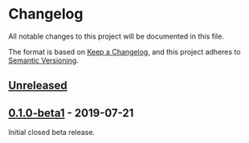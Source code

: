 # Changelog

All notable changes to this project will be documented in this file.

The format is based on [Keep a Changelog][kacl], and this project adheres to
[Semantic Versioning][semver].

## [Unreleased]

## [0.1.0-beta1] - 2019-07-21

Initial closed beta release.

[unreleased]: https://github.com/13k/invokation/compare/v0.1.0-beta1...HEAD
[0.1.0-beta1]: https://github.com/13k/invokation/releases/tag/v0.1.0-beta1
[kacl]: https://keepachangelog.com/en/1.0.0/
[semver]: https://semver.org/spec/v2.0.0.html
